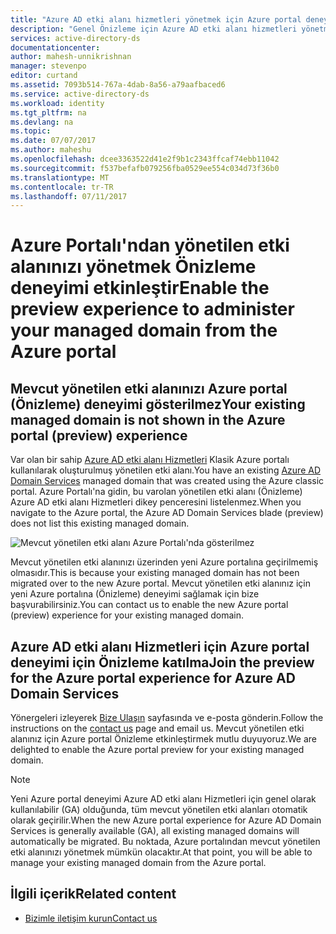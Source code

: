 ```yaml
---
title: "Azure AD etki alanı hizmetleri yönetmek için Azure portal deneyimi Önizlemeyi Etkinleştir | Microsoft Docs"
description: "Genel Önizleme için Azure AD etki alanı hizmetleri yönetmek Azure portal deneyimi katılma"
services: active-directory-ds
documentationcenter: 
author: mahesh-unnikrishnan
manager: stevenpo
editor: curtand
ms.assetid: 7093b514-767a-4dab-8a56-a79aafbaced6
ms.service: active-directory-ds
ms.workload: identity
ms.tgt_pltfrm: na
ms.devlang: na
ms.topic: 
ms.date: 07/07/2017
ms.author: maheshu
ms.openlocfilehash: dcee3363522d41e2f9b1c2343ffcaf74ebb11042
ms.sourcegitcommit: f537befafb079256fba0529ee554c034d73f36b0
ms.translationtype: MT
ms.contentlocale: tr-TR
ms.lasthandoff: 07/11/2017
---
```

# <a name="enable-the-preview-experience-to-administer-your-managed-domain-from-the-azure-portal"></a><span data-ttu-id="43c53-103">Azure Portalı'ndan yönetilen etki alanınızı yönetmek Önizleme deneyimi etkinleştir</span><span class="sxs-lookup"><span data-stu-id="43c53-103">Enable the preview experience to administer your managed domain from the Azure portal</span></span>

## <a name="your-existing-managed-domain-is-not-shown-in-the-azure-portal-preview-experience"></a><span data-ttu-id="43c53-104">Mevcut yönetilen etki alanınızı Azure portal (Önizleme) deneyimi gösterilmez</span><span class="sxs-lookup"><span data-stu-id="43c53-104">Your existing managed domain is not shown in the Azure portal (preview) experience</span></span>
<span data-ttu-id="43c53-105">Var olan bir sahip [Azure AD etki alanı Hizmetleri](active-directory-ds-overview.md) Klasik Azure portalı kullanılarak oluşturulmuş yönetilen etki alanı.</span><span class="sxs-lookup"><span data-stu-id="43c53-105">You have an existing [Azure AD Domain Services](active-directory-ds-overview.md) managed domain that was created using the Azure classic portal.</span></span> <span data-ttu-id="43c53-106">Azure Portalı'na gidin, bu varolan yönetilen etki alanı (Önizleme) Azure AD etki alanı Hizmetleri dikey penceresini listelenmez.</span><span class="sxs-lookup"><span data-stu-id="43c53-106">When you navigate to the Azure portal, the Azure AD Domain Services blade (preview) does not list this existing managed domain.</span></span>

![Mevcut yönetilen etki alanı Azure Portalı'nda gösterilmez](./media/getting-started/missing-domain-services-instance.png)

<span data-ttu-id="43c53-108">Mevcut yönetilen etki alanınızı üzerinden yeni Azure portalına geçirilmemiş olmasıdır.</span><span class="sxs-lookup"><span data-stu-id="43c53-108">This is because your existing managed domain has not been migrated over to the new Azure portal.</span></span> <span data-ttu-id="43c53-109">Mevcut yönetilen etki alanınız için yeni Azure portalına (Önizleme) deneyimi sağlamak için bize başvurabilirsiniz.</span><span class="sxs-lookup"><span data-stu-id="43c53-109">You can contact us to enable the new Azure portal (preview) experience for your existing managed domain.</span></span>


## <a name="join-the-preview-for-the-azure-portal-experience-for-azure-ad-domain-services"></a><span data-ttu-id="43c53-110">Azure AD etki alanı Hizmetleri için Azure portal deneyimi için Önizleme katılma</span><span class="sxs-lookup"><span data-stu-id="43c53-110">Join the preview for the Azure portal experience for Azure AD Domain Services</span></span>
<span data-ttu-id="43c53-111">Yönergeleri izleyerek [Bize Ulaşın](active-directory-ds-contact-us.md) sayfasında ve e-posta gönderin.</span><span class="sxs-lookup"><span data-stu-id="43c53-111">Follow the instructions on the [contact us](active-directory-ds-contact-us.md) page and email us.</span></span> <span data-ttu-id="43c53-112">Mevcut yönetilen etki alanınız için Azure portal Önizleme etkinleştirmek mutlu duyuyoruz.</span><span class="sxs-lookup"><span data-stu-id="43c53-112">We are delighted to enable the Azure portal preview for your existing managed domain.</span></span>

> [!NOTE]
> <span data-ttu-id="43c53-113">Yeni Azure portal deneyimi Azure AD etki alanı Hizmetleri için genel olarak kullanılabilir (GA) olduğunda, tüm mevcut yönetilen etki alanları otomatik olarak geçirilir.</span><span class="sxs-lookup"><span data-stu-id="43c53-113">When the new Azure portal experience for Azure AD Domain Services is generally available (GA), all existing managed domains will automatically be migrated.</span></span> <span data-ttu-id="43c53-114">Bu noktada, Azure portalından mevcut yönetilen etki alanınızı yönetmek mümkün olacaktır.</span><span class="sxs-lookup"><span data-stu-id="43c53-114">At that point, you will be able to manage your existing managed domain from the Azure portal.</span></span>
>
>


## <a name="related-content"></a><span data-ttu-id="43c53-115">İlgili içerik</span><span class="sxs-lookup"><span data-stu-id="43c53-115">Related content</span></span>
* [<span data-ttu-id="43c53-116">Bizimle iletişim kurun</span><span class="sxs-lookup"><span data-stu-id="43c53-116">Contact us</span></span>](active-directory-ds-contact-us.md)
